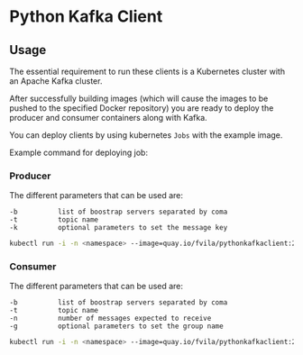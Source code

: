 # Python Kafka Client

## Usage

The essential requirement to run these clients is a Kubernetes cluster with an Apache Kafka cluster.

After successfully building images (which will cause the images to be pushed to the specified Docker repository) you are ready to deploy the producer and consumer containers along with Kafka.

You can deploy clients by using kubernetes `Jobs` with the example image.

Example command for deploying job:
### Producer

The different parameters that can be used are:
```
-b          list of boostrap servers separated by coma
-t          topic name
-k          optional parameters to set the message key
```

```bash
kubectl run -i -n <namespace> --image=quay.io/fvila/pythonkafkaclient:2.11.1 -- python3 /usr/src/confluent-kafka-python/Producer.py -b <bootstrap-servers> -t <topic_name>
```

### Consumer

The different parameters that can be used are:
```
-b          list of boostrap servers separated by coma
-t          topic name
-n          number of messages expected to receive
-g          optional parameters to set the group name
```
```bash
kubectl run -i -n <namespace> --image=quay.io/fvila/pythonkafkaclient:2.11.1 -- python3 /usr/src/confluent-kafka-python/Consumer.py -n <num_of_expected_messages> -b <bootstrap-servers> -t <topic_name>
```
